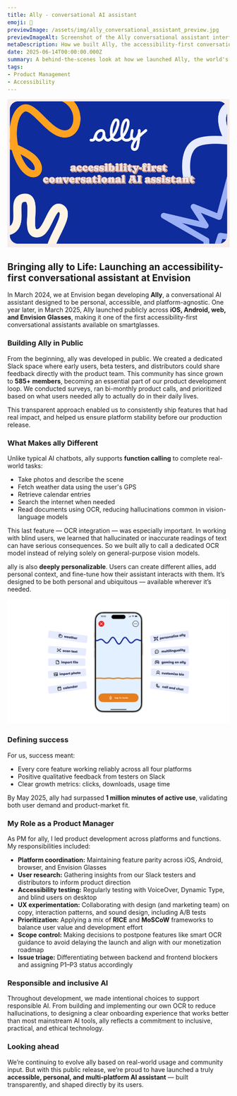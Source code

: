 ```yaml
---
title: Ally - conversational AI assistant
emoji: 🦿
previewImage: /assets/img/ally_conversational_assistant_preview.jpg
previewImageAlt: Screenshot of the Ally conversational assistant interface showing a chat window and task shortcuts.
metaDescription: How we built Ally, the accessibility-first conversational assistant at Envision, from public development to cross-platform launch.
date: 2025-06-14T00:00:00.000Z
summary: A behind-the-scenes look at how we launched Ally, the world's first accessibility-first conversational assistant on smartglasses.
tags:
- Product Management
- Accessibility
---
```


![Illustration showing 'ally', accessibility first AI assistant.](/src/assets/img/ally.jpg)

## Bringing ally to Life: Launching an accessibility-first conversational assistant at Envision

In March 2024, we at Envision began developing **Ally**, a conversational AI assistant designed to be personal, accessible, and platform-agnostic. One year later, in March 2025, Ally launched publicly across **iOS, Android, web, and Envision Glasses**, making it one of the first accessibility-first conversational assistants available on smartglasses.

### Building Ally in Public

From the beginning, ally was developed in public. We created a dedicated Slack space where early users, beta testers, and distributors could share feedback directly with the product team. This community has since grown to **585+ members**, becoming an essential part of our product development loop. We conducted surveys, ran bi-monthly product calls, and prioritized based on what users needed ally to actually do in their daily lives.

This transparent approach enabled us to consistently ship features that had real impact, and helped us ensure platform stability before our production release.

### What Makes ally Different

Unlike typical AI chatbots, ally supports **function calling** to complete real-world tasks:
- Take photos and describe the scene
- Fetch weather data using the user's GPS
- Retrieve calendar entries
- Search the internet when needed
- Read documents using OCR, reducing hallucinations common in vision-language models

This last feature — OCR integration — was especially important. In working with blind users, we learned that hallucinated or inaccurate readings of text can have serious consequences. So we built ally to call a dedicated OCR model instead of relying solely on general-purpose vision models.

ally is also **deeply personalizable**. Users can create different allies, add personal context, and fine-tune how their assistant interacts with them. It’s designed to be both personal and ubiquitous — available wherever it’s needed.

![Illustration showing 'Ally's features'](/src/assets/img/ally_features.png)

### Defining success

For us, success meant:
- Every core feature working reliably across all four platforms
- Positive qualitative feedback from testers on Slack
- Clear growth metrics: clicks, downloads, usage time

By May 2025, ally had surpassed **1 million minutes of active use**, validating both user demand and product-market fit.

### My Role as a Product Manager

As PM for ally, I led product development across platforms and functions. My responsibilities included:

- **Platform coordination:** Maintaining feature parity across iOS, Android, browser, and Envision Glasses  
- **User research:** Gathering insights from our Slack testers and distributors to inform product direction  
- **Accessibility testing:** Regularly testing with VoiceOver, Dynamic Type, and blind users on desktop  
- **UX experimentation:** Collaborating with design (and marketing team) on copy, interaction patterns, and sound design, including A/B tests  
- **Prioritization:** Applying a mix of **RICE** and **MoSCoW** frameworks to balance user value and development effort  
- **Scope control:** Making decisions to postpone features like smart OCR guidance to avoid delaying the launch and align with our monetization roadmap  
- **Issue triage:** Differentiating between backend and frontend blockers and assigning P1–P3 status accordingly  

### Responsible and inclusive AI

Throughout development, we made intentional choices to support responsible AI. From building and implementing our own OCR to reduce hallucinations, to designing a clear onboarding experience that works better than most mainstream AI tools, ally reflects a commitment to inclusive, practical, and ethical technology.

### Looking ahead

We’re continuing to evolve ally based on real-world usage and community input. But with this public release, we’re proud to have launched a truly **accessible, personal, and multi-platform AI assistant** — built transparently, and shaped directly by its users.
